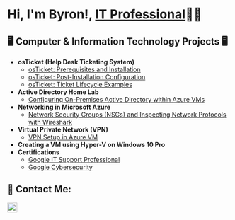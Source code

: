 <h1>Hi, I'm Byron!, <a href="https://www.linkedin.com/in/byron-lacanal-jr/">IT Professional</a>👨‍💻</h1>
<h2>🖥️ Computer & Information Technology Projects 🖥️</h2>

- <b>osTicket (Help Desk Ticketing System)</b>
  - [osTicket: Prerequisites and Installation](https://github.com/Byron1z/osticket-prereqs-B1z)
  - [osTicket: Post-Installation Configuration]()
  - [osTicket: Ticket Lifecycle Examples]()
- <b> Active Directory Home Lab </b>
  - [Configuring On-Premises Active Directory within Azure VMs](https://github.com/Byron1z/configure-ad-B1z)
- <b>Networking in Microsoft Azure</b>
  - [Network Security Groups (NSGs) and Inspecting Network Protocols with Wireshark](https://github.com/Byron1z/azure-network-protocols-B1z)
- <b>Virtual Private Network (VPN)</b>
  - [VPN Setup in Azure VM](https://github.com/Byron1z/setup-vpn-B1z)
- <b>Creating a VM using Hyper-V on Windows 10 Pro</b>
- <b>Certifications</b>
  - [Google IT Support Professional](https://www.coursera.org/account/accomplishments/specialization/6ZP2EEGHALZE)
  - [Google Cybersecurity](https://www.coursera.org/account/accomplishments/specialization/R0JR8KWKJS9J)

<h2> 🤳 Contact Me:</h2>

[<img align="left" alt="Byron | LinkedIn" width="22px" src="https://cdn.jsdelivr.net/npm/simple-icons@v3/icons/linkedin.svg" />][linkedin]

[linkedin]:https://www.linkedin.com/in/byron-lacanal-jr/

